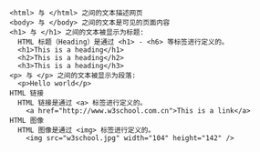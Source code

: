     <html> 与 </html> 之间的文本描述网页
    <body> 与 </body> 之间的文本是可见的页面内容
    <h1> 与 </h1> 之间的文本被显示为标题:  
      HTML 标题（Heading）是通过 <h1> - <h6> 等标签进行定义的。
      <h1>This is a heading</h1>
      <h2>This is a heading</h2>
      <h3>This is a heading</h3>
    <p> 与 </p> 之间的文本被显示为段落:
      <p>Hello world</p>
    HTML 链接
      HTML 链接是通过 <a> 标签进行定义的。
        <a href="http://www.w3school.com.cn">This is a link</a>
    HTML 图像
      HTML 图像是通过 <img> 标签进行定义的。
        <img src="w3school.jpg" width="104" height="142" />
    











